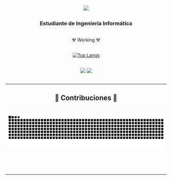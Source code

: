 
<h1 align="center">
    <img src="https://readme-typing-svg.herokuapp.com/?font=JetBrains+Mono&size=35&color=FFF075&center=true&vCenter=true&width=500&height=70&duration=4000&lines=¡Hola!+👋;+¡Soy+Eva!;" />
</h1>

<h3 align="center">Estudiante de Ingeniería Informática</h3>

<br/>

<div align="center">
⚒️ Working ⚒️
 </div>
 

<br>
<div align="center">
    
[![Top Langs](https://github-readme-stats.vercel.app/api/top-langs/?username=evaapinaa&layout=donut&theme=onedark)](https://github.com/evaapinaa/github-readme-stats)

</div>
<br/>

<div align="center">
    <img src="https://skillicons.dev/icons?i=java,html,css,vscode,github,git,r" />
    <img src="https://skillicons.dev/icons?i=python,c,cpp,docker,eclipse,linux" /><br>


</div>

<br/>
<hr/>

<div align="center">
  <h2>🐍 Contribuciones 🐍</h2>
  <br>
  <img alt="snake eating my contributions" src="https://raw.githubusercontent.com/evaapinaa/evaapinaa/output/github-contribution-grid-snake.svg" />
  
  <br/><br/><br/>
</div>

<hr/>







<br/>
